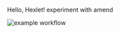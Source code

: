 Hello, Hexlet!
experiment with amend

![example workflow](https://github.com/github/docs/actions/workflows/main.yml/badge.svg?event=push)